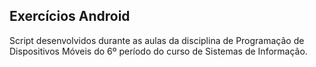 ## Exercícios Android 
Script desenvolvidos durante as aulas da disciplina de Programação de Dispositivos Móveis do 6º período do curso de Sistemas de Informação.
